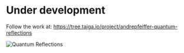 # Under development
Follow the work at: https://tree.taiga.io/project/andrepfeiffer-quantum-reflections

![Quantum Reflections](docs/quantum_reflections_classes.puml)
